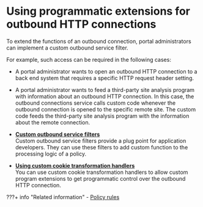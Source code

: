 # Using programmatic extensions for outbound HTTP connections

To extend the functions of an outbound connection, portal administrators can implement a custom outbound service filter.

For example, such access can be required in the following cases:

-   A portal administrator wants to open an outbound HTTP connection to a back end system that requires a specific HTTP request header setting.
-   A portal administrator wants to feed a third-party site analysis program with information about an outbound HTTP connection. In this case, the outbound connections service calls custom code whenever the outbound connection is opened to the specific remote site. The custom code feeds the third-party site analysis program with the information about the remote connection.

-   **[Custom outbound service filters](custom_outbound_svc_filters/index.md)**  
Custom outbound service filters provide a plug point for application developers. They can use these filters to add custom function to the processing logic of a policy.
-   **[Using custom cookie transformation handlers](using_custom_cookie_transformation_handlers/index.md)**  
You can use custom cookie transformation handlers to allow custom program extensions to get programmatic control over the outbound HTTP connection.


???+ info "Related information"
    - [Policy rules](../cfg_outbound_http_connections/cfg_structure/outbhttp_cfg_strctr_policy_rul.md)

